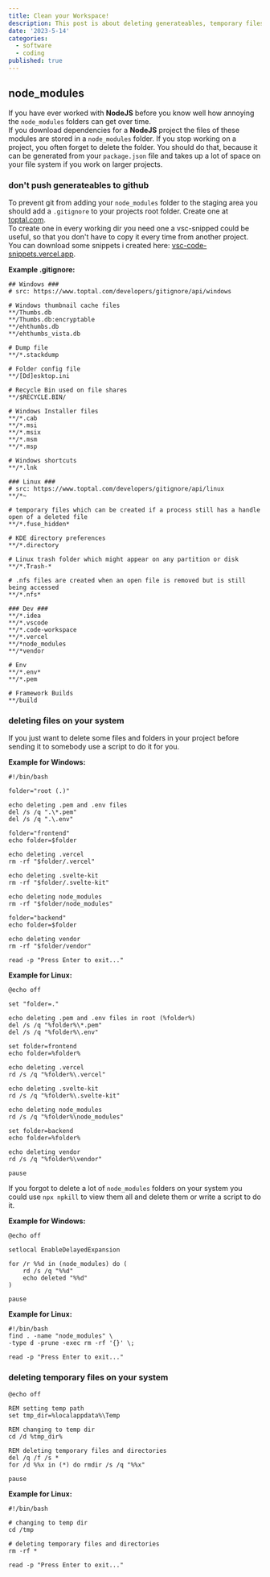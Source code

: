 ```yaml
---
title: Clean your Workspace!
description: This post is about deleting generateables, temporary files and sensitive data before uploading your files to cloud services, to just get rid of the data because it is not needed or to keep data private if you want to share projects with somebody.
date: '2023-5-14'
categories:
  - software
  - coding
published: true
---
```


## node_modules

If you have ever worked with **NodeJS** before you know well how annoying the `node_modules` folders can get over time.  
If you download dependencies for a **NodeJS** project the files of these modules are stored in a `node_modules` folder. If you stop working on a project, you often forget to delete the folder. You should do that, because it can be generated from your `package.json` file and takes up a lot of space on your file system if you work on larger projects.

### don't push generateables to github

To prevent git from adding your `node_modules` folder to the staging area you should add a `.gitignore` to your projects root folder. Create one at [toptal.com](https://www.toptal.com/developers/gitignore).  
To create one in every working dir you need one a vsc-snipped could be useful, so that you don't have to copy it every time from another project. You can download some snippets i created here: [vsc-code-snippets.vercel.app](https://vsc-code-snippets.vercel.app/).

**Example .gitignore:**

```text
## Windows ###
# src: https://www.toptal.com/developers/gitignore/api/windows

# Windows thumbnail cache files
**/Thumbs.db
**/Thumbs.db:encryptable
**/ehthumbs.db
**/ehthumbs_vista.db

# Dump file
**/*.stackdump

# Folder config file
**/[Dd]esktop.ini

# Recycle Bin used on file shares
**/$RECYCLE.BIN/

# Windows Installer files
**/*.cab
**/*.msi
**/*.msix
**/*.msm
**/*.msp

# Windows shortcuts
**/*.lnk

### Linux ###
# src: https://www.toptal.com/developers/gitignore/api/linux
**/*~

# temporary files which can be created if a process still has a handle open of a deleted file
**/*.fuse_hidden*

# KDE directory preferences
**/*.directory

# Linux trash folder which might appear on any partition or disk
**/*.Trash-*

# .nfs files are created when an open file is removed but is still being accessed
**/*.nfs*

### Dev ###
**/*.idea
**/*.vscode
**/*.code-workspace
**/*.vercel
**/*node_modules
**/*vendor

# Env
**/*.env*
**/*.pem

# Framework Builds
**/build
```

### deleting files on your system

If you just want to delete some files and folders in your project before sending it to somebody use a script to do it for you.

**Example for Windows:**

```shell
#!/bin/bash

folder="root (.)"

echo deleting .pem and .env files
del /s /q ".\*.pem"
del /s /q ".\.env"

folder="frontend"
echo folder=$folder

echo deleting .vercel
rm -rf "$folder/.vercel"

echo deleting .svelte-kit
rm -rf "$folder/.svelte-kit"

echo deleting node_modules
rm -rf "$folder/node_modules"

folder="backend"
echo folder=$folder

echo deleting vendor
rm -rf "$folder/vendor"

read -p "Press Enter to exit..."
```

**Example for Linux:**

```batch
@echo off

set "folder=."

echo deleting .pem and .env files in root (%folder%)
del /s /q "%folder%\*.pem"
del /s /q "%folder%\.env"

set folder=frontend
echo folder=%folder%

echo deleting .vercel
rd /s /q "%folder%\.vercel"

echo deleting .svelte-kit
rd /s /q "%folder%\.svelte-kit"

echo deleting node_modules
rd /s /q "%folder%\node_modules"

set folder=backend
echo folder=%folder%

echo deleting vendor
rd /s /q "%folder%\vendor"

pause
```

If you forgot to delete a lot of `node_modules` folders on your system you could use `npx npkill` to view them all and delete them or write a script to do it.  

**Example for Windows:**

```batch
@echo off

setlocal EnableDelayedExpansion

for /r %%d in (node_modules) do (
    rd /s /q "%%d"
    echo deleted "%%d"
)

pause
```

**Example for Linux:**

```shell
#!/bin/bash
find . -name "node_modules" \
-type d -prune -exec rm -rf '{}' \;

read -p "Press Enter to exit..."
```

### deleting temporary files on your system

```batch
@echo off

REM setting temp path
set tmp_dir=%localappdata%\Temp

REM changing to temp dir
cd /d %tmp_dir%

REM deleting temporary files and directories
del /q /f /s *
for /d %%x in (*) do rmdir /s /q "%%x"

pause
```

**Example for Linux:**

```shell
#!/bin/bash

# changing to temp dir
cd /tmp

# deleting temporary files and directories
rm -rf *

read -p "Press Enter to exit..."
```
